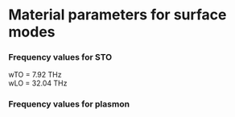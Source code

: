 # Material parameters for surface modes

### Frequency values for STO
wTO = 7.92 THz \
wLO = 32.04 THz

### Frequency values for plasmon

